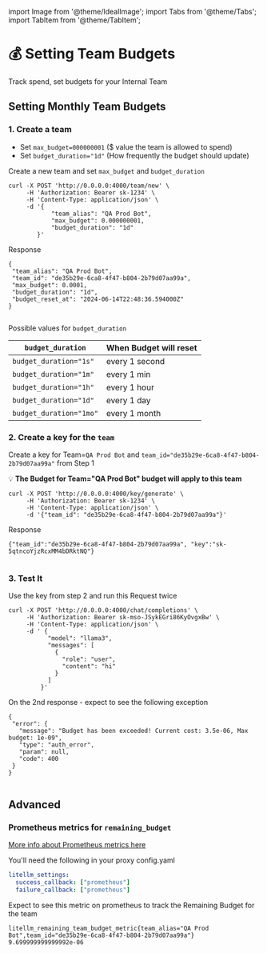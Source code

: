 import Image from '@theme/IdealImage';
import Tabs from '@theme/Tabs';
import TabItem from '@theme/TabItem';

# 💰 Setting Team Budgets

Track spend, set budgets for your Internal Team

## Setting Monthly Team Budgets

### 1. Create a team 
- Set `max_budget=000000001` ($ value the team is allowed to spend)
- Set `budget_duration="1d"` (How frequently the budget should update)

<Tabs>

<TabItem value="API" label="API">

Create a new team and set `max_budget` and `budget_duration`
```shell
curl -X POST 'http://0.0.0.0:4000/team/new' \
     -H 'Authorization: Bearer sk-1234' \
     -H 'Content-Type: application/json' \
     -d '{
            "team_alias": "QA Prod Bot", 
            "max_budget": 0.000000001, 
            "budget_duration": "1d"
        }' 
```

Response
```shell
{
 "team_alias": "QA Prod Bot",
 "team_id": "de35b29e-6ca8-4f47-b804-2b79d07aa99a",
 "max_budget": 0.0001,
 "budget_duration": "1d",
 "budget_reset_at": "2024-06-14T22:48:36.594000Z"
}  
```
</TabItem>

<TabItem value="UI" label="Admin UI">
<Image img={require('../../img/create_team_gif_good.gif')} />

</TabItem>


</Tabs>

Possible values for `budget_duration`

| `budget_duration` | When Budget will reset |
| --- | --- |
| `budget_duration="1s"` | every 1 second |
| `budget_duration="1m"` | every 1 min |
| `budget_duration="1h"` | every 1 hour |
| `budget_duration="1d"` | every 1 day |
| `budget_duration="1mo"` | every 1 month |


### 2. Create a key for the `team`

Create a key for Team=`QA Prod Bot` and `team_id="de35b29e-6ca8-4f47-b804-2b79d07aa99a"` from Step 1 

<Tabs>

<TabItem value="api" label="API">

💡 **The Budget for Team="QA Prod Bot" budget will apply to this team**

```shell
curl -X POST 'http://0.0.0.0:4000/key/generate' \
     -H 'Authorization: Bearer sk-1234' \
     -H 'Content-Type: application/json' \
     -d '{"team_id": "de35b29e-6ca8-4f47-b804-2b79d07aa99a"}'
```

Response

```shell
{"team_id":"de35b29e-6ca8-4f47-b804-2b79d07aa99a", "key":"sk-5qtncoYjzRcxMM4bDRktNQ"}
```
</TabItem>

<TabItem value="UI" label="Admin UI">
<Image img={require('../../img/create_key_in_team.gif')} />
</TabItem>

</Tabs>

### 3. Test It

Use the key from step 2 and run this Request twice
<Tabs>

<TabItem value="api" label="API">

```shell
curl -X POST 'http://0.0.0.0:4000/chat/completions' \
     -H 'Authorization: Bearer sk-mso-JSykEGri86KyOvgxBw' \
     -H 'Content-Type: application/json' \
     -d ' {
           "model": "llama3",
           "messages": [
             {
               "role": "user",
               "content": "hi"
             }
           ]
         }'
```

On the 2nd response - expect to see the following exception

```shell
{
 "error": {
   "message": "Budget has been exceeded! Current cost: 3.5e-06, Max budget: 1e-09",
   "type": "auth_error",
   "param": null,
   "code": 400
 }
}
```

</TabItem>

<TabItem value="UI" label="Admin UI">
<Image img={require('../../img/test_key_budget.gif')} />
</TabItem>
</Tabs>

## Advanced

### Prometheus metrics for `remaining_budget`

[More info about Prometheus metrics here](https://docs.litellm.ai/docs/proxy/prometheus)

You'll need the following in your proxy config.yaml

```yaml
litellm_settings:
  success_callback: ["prometheus"]
  failure_callback: ["prometheus"]
```

Expect to see this metric on prometheus to track the Remaining Budget for the team

```shell
litellm_remaining_team_budget_metric{team_alias="QA Prod Bot",team_id="de35b29e-6ca8-4f47-b804-2b79d07aa99a"} 9.699999999999992e-06
```


